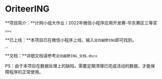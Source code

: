 # OriteerING
**项目简介：**计网小组大作业 / 2022年微信小程序应用开发赛-华东赛区三等奖

<img src="https://xwz-typora.oss-cn-shanghai.aliyuncs.com/C71A9CAA4870649FD8E540817A0DF880.jpg" alt="img" style="zoom: 50%;" />



**已上线：**本项目已在微信小程序上线，输入`定向越野ING`即可找到。

<img src="https://xwz-typora.oss-cn-shanghai.aliyuncs.com/599DB156F9E719D9360FD8CCA02FAD17.jpg" alt="img" style="zoom: 25%;" />



**文档：**详细文档请参考`定向越野ING_文档.docx`



PS：由于本项目在数据处理上的缺陷，需要定期清理已完成活动的数据，才能保障程序的正常使用。
